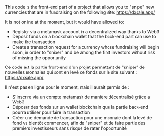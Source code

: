 This code is the front-end part of a project that allows you to "snipe" new currencies that are in fundraising on the following site: https://dxsale.app/

It is not online at the moment, but it would have allowed to:

- Register via a metamask account in a decentralized way thanks to Web3
- Deposit funds on a blockchain wallet that the back-end part can use to make the transaction
- Create a transaction request for a currency whose fundraising will begin soon, in order to "sniper" and be among the first investors without risk of missing the opportunity


Ce code est la partie front-end d'un projet permettant de "sniper" de nouvelles monnaies qui sont en levé de fonds sur le site suivant : https://dxsale.app/

Il n'est pas en ligne pour le moment, mais il aurait permis de :

- S'inscrire via un compte metamask de manière décentralisé grâce a Web3
- Déposer des fonds sur un wallet blockchain que la partie back-end pourra utiliser pour faire la transaction
- Créer une demande de transaction pour une monnaie dont la levé de fond va bientôt commencer, afin de "sniper" et de faire partie des premiers investisseurs sans risque de rater l'opportunité